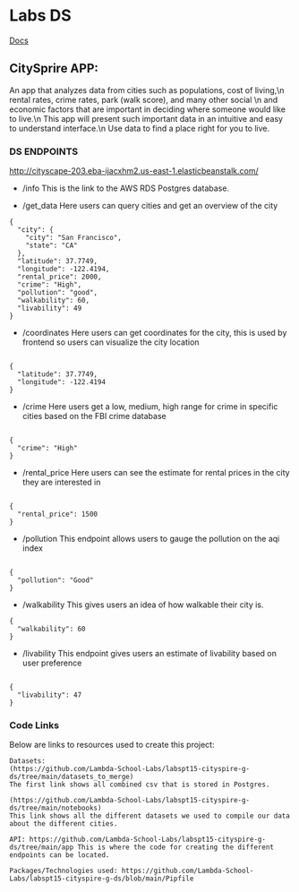 # Labs DS

[Docs](https://docs.labs.lambdaschool.com/data-science/)

## CitySprire APP:
An app that analyzes data from cities such as populations, cost of living,\n
rental rates, crime rates, park (walk score), and many other social \n
and economic factors that are important in deciding where someone would like to live.\n
This app will present such important data in an intuitive and easy to understand interface.\n
Use data to find a place right for you to live.

### DS ENDPOINTS
http://cityscape-203.eba-ijacxhm2.us-east-1.elasticbeanstalk.com/

* /info
This is the link to the AWS RDS Postgres database.

* /get_data
Here users can query cities and get an overview of the city
```
{
  "city": {
    "city": "San Francisco",
    "state": "CA"
  },
  "latitude": 37.7749,
  "longitude": -122.4194,
  "rental_price": 2000,
  "crime": "High",
  "pollution": "good",
  "walkability": 60,
  "livability": 49
}

```

* /coordinates
Here users can get coordinates for the city, this is used by frontend so users can visualize the city location
```

{
  "latitude": 37.7749,
  "longitude": -122.4194
}

```

* /crime
Here users get a low, medium, high range for crime in specific cities based on the FBI crime database
```

{
  "crime": "High"
}

```

* /rental_price
Here users can see the estimate for rental prices in the city they are interested in 

```

{
  "rental_price": 1500
}

```

* /pollution
This endpoint allows users to gauge the pollution on the aqi index

```

{
  "pollution": "Good"
}

```

* /walkability
This gives users an idea of how walkable their city is.
```
{
  "walkability": 60
}

```

* /livability
This endpoint gives users an estimate of livability based on user preference

```

{
  "livability": 47
}

```

### Code Links

Below are links to resources used to create this project:

    Datasets:
    (https://github.com/Lambda-School-Labs/labspt15-cityspire-g-ds/tree/main/datasets_to_merge)
    The first link shows all combined csv that is stored in Postgres.

    (https://github.com/Lambda-School-Labs/labspt15-cityspire-g-ds/tree/main/notebooks)
    This link shows all the different datasets we used to compile our data about the different cities.

    API: https://github.com/Lambda-School-Labs/labspt15-cityspire-g-ds/tree/main/app This is where the code for creating the different endpoints can be located.

    Packages/Technologies used: https://github.com/Lambda-School-Labs/labspt15-cityspire-g-ds/blob/main/Pipfile


